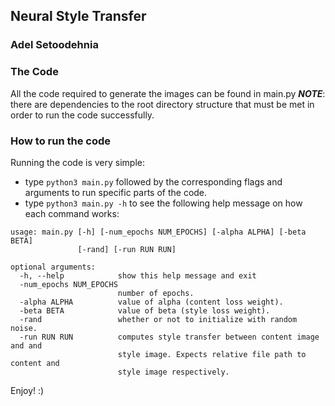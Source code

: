 ## Neural Style Transfer

### Adel Setoodehnia

### The Code
All the code required to generate the images can be found in main.py
***NOTE***: there are dependencies to the root directory structure that must be met in order to run the code successfully.

### How to run the code

Running the code is very simple:

- type `python3 main.py` followed by the corresponding flags and arguments to run specific parts of the code.
- type `python3 main.py -h` to see the following help message on how each command works:

```
usage: main.py [-h] [-num_epochs NUM_EPOCHS] [-alpha ALPHA] [-beta BETA]
               [-rand] [-run RUN RUN]

optional arguments:
  -h, --help            show this help message and exit
  -num_epochs NUM_EPOCHS
                        number of epochs.
  -alpha ALPHA          value of alpha (content loss weight).
  -beta BETA            value of beta (style loss weight).
  -rand                 whether or not to initialize with random noise.
  -run RUN RUN          computes style transfer between content image and and
                        style image. Expects relative file path to content and
                        style image respectively.
```
Enjoy! :)
